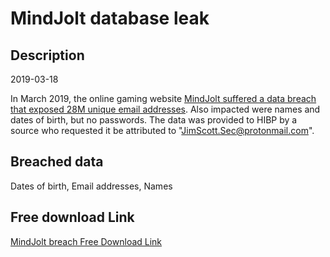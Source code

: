 # MindJolt database leak

## Description

2019-03-18

In March 2019, the online gaming website <a href="https://www.zdnet.com/article/a-hacker-has-dumped-nearly-one-billion-user-records-over-the-past-two-months/" target="_blank" rel="noopener">MindJolt suffered a data breach that exposed 28M unique email addresses</a>. Also impacted were names and dates of birth, but no passwords. The data was provided to HIBP by a source who requested it be attributed to &quot;JimScott.Sec@protonmail.com&quot;.

## Breached data

Dates of birth, Email addresses, Names

## Free download Link

[MindJolt breach Free Download Link](https://link-to.net/1229997/679.1314035723959/dynamic/?r=aHR0cHM6Ly93d3cubWVkaWFmaXJlLmNvbS92aWV3L0g1akJnRm1waGlhbGE4WS9taW5kam9sdC5jb20vZmlsZQ==)